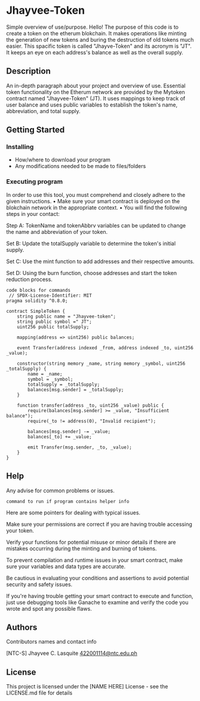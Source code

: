 # Jhayvee-Token

Simple overview of use/purpose. Hello! The purpose of this code is to create a token on the etherum blokchain. It makes operations like minting the generation of new tokens and buring the destruction of old tokens much easier. This spacific token is called "Jhayve-Token" and its acronym is "JT". It keeps an eye on each address's balance as well as the overall supply.

## Description

An in-depth paragraph about your project and overview of use. Essential token functionality on the Etherum network are provided by the Mytoken contract named "Jhayvee-Token" (JT). It uses mappings to keep track of user balance and uses public variables to establish the token's name, abbreviation, and total supply.

## Getting Started

### Installing

* How/where to download your program
* Any modifications needed to be made to files/folders

### Executing program

In order to use this tool, you must comprehend and closely adhere to the given instructions.
• Make sure your smart contract is deployed on the blokchain network in the appropriate context.
• You will find the following steps in your contact:
  
  Step A: TokenName and tokenAbbrv variables can be updated to change the name and abbreviation of your token.

  Set B: Update the totalSupply variable to determine the token's initial supply.
  
  Set C: Use the mint function to add addresses and their respective amounts.
  
  Set D: Using the burn function, choose addresses and start the token reduction process.

```
code blocks for commands
 // SPDX-License-Identifier: MIT
pragma solidity ^0.8.0;

contract SimpleToken {
    string public name = "Jhayvee-token";
    string public symbol =" JT";
    uint256 public totalSupply;

    mapping(address => uint256) public balances;

    event Transfer(address indexed _from, address indexed _to, uint256 _value);

    constructor(string memory _name, string memory _symbol, uint256 _totalSupply) {
        name = _name;
        symbol = _symbol;
        totalSupply = _totalSupply;
        balances[msg.sender] = _totalSupply;
    }

    function transfer(address _to, uint256 _value) public {
        require(balances[msg.sender] >= _value, "Insufficient balance");
        require(_to != address(0), "Invalid recipient");
        
        balances[msg.sender] -= _value;
        balances[_to] += _value;
        
        emit Transfer(msg.sender, _to, _value);
    }
}
```

## Help

Any advise for common problems or issues.
```
command to run if program contains helper info
```

Here are some pointers for dealing with typical issues.

Make sure your permissions are correct if you are having trouble accessing your token.

Verify your functions for potential misuse or minor details if there are mistakes occurring during the minting and burning of tokens.

To prevent compilation and runtime issues in your smart contract, make sure your variables and data types are accurate.

Be cautious in evaluating your conditions and assertions to avoid potential security and safety issues.

If you're having trouble getting your smart contract to execute and function, just use debugging tools like Ganache to examine and verify the code you wrote and spot any possible flaws.

## Authors

Contributors names and contact info

 [NTC-S] Jhayvee C. Lasquite 
  422001114@ntc.edu.ph


## License

This project is licensed under the [NAME HERE] License - see the LICENSE.md file for details
